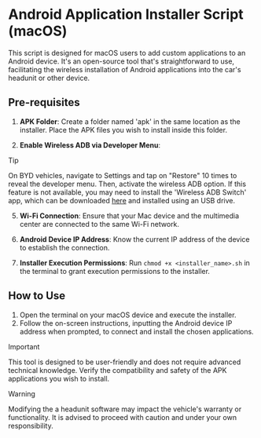 # Android Application Installer Script (macOS)

This script is designed for macOS users to add custom applications to an Android device. It's an open-source tool that's straightforward to use, facilitating the wireless installation of Android applications into the car's headunit or other device.

## Pre-requisites

1. **APK Folder**: Create a folder named 'apk' in the same location as the installer. Place the APK files you wish to install inside this folder.

2. **Enable Wireless ADB via Developer Menu**:
> [!TIP]
> On BYD vehicles, navigate to Settings and tap on "Restore" 10 times to reveal the developer menu. Then, activate the wireless ADB option. If this feature is not available, you may need to install the 'Wireless ADB Switch' app, which can be downloaded [here](https://workupload.com/file/RsgTzvRKe6S) and installed using an USB drive.

5. **Wi-Fi Connection**: Ensure that your Mac device and the multimedia center are connected to the same Wi-Fi network.

6. **Android Device IP Address**: Know the current IP address of the device to establish the connection.

7. **Installer Execution Permissions**: Run `chmod +x <installer_name>.sh` in the terminal to grant execution permissions to the installer.

## How to Use

1. Open the terminal on your macOS device and execute the installer.
2. Follow the on-screen instructions, inputting the Android device IP address when prompted, to connect and install the chosen applications.

> [!IMPORTANT]
> This tool is designed to be user-friendly and does not require advanced technical knowledge.
> Verify the compatibility and safety of the APK applications you wish to install.

> [!WARNING]
> Modifying the a headunit software may impact the vehicle's warranty or functionality. It is advised to proceed with caution and under your own responsibility.
